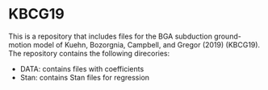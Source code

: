 # KBCG19

This is a repository that includes files for the BGA subduction ground-motion model of Kuehn, Bozorgnia, Campbell, and Gregor (2019) (KBCG19). The repository contains the following direcories:

* DATA: contains files with coefficients
* Stan: contains Stan files for regression
